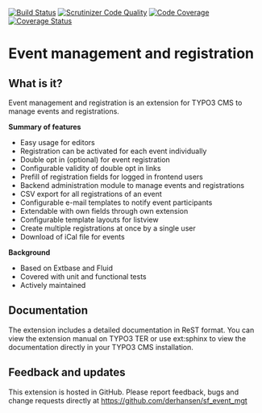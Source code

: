 [![Build Status](https://travis-ci.org/derhansen/sf_event_mgt.svg?branch=master)](https://travis-ci.org/derhansen/sf_event_mgt)
[![Scrutinizer Code Quality](https://scrutinizer-ci.com/g/derhansen/sf_event_mgt/badges/quality-score.png?b=master)](https://scrutinizer-ci.com/g/derhansen/sf_event_mgt/?branch=master)
[![Code Coverage](https://scrutinizer-ci.com/g/derhansen/sf_event_mgt/badges/coverage.png?b=master)](https://scrutinizer-ci.com/g/derhansen/sf_event_mgt/?branch=master)
[![Coverage Status](https://coveralls.io/repos/derhansen/sf_event_mgt/badge.svg)](https://coveralls.io/r/derhansen/sf_event_mgt)

Event management and registration
=================================

## What is it?

Event management and registration is an extension for TYPO3 CMS to manage events and registrations.

**Summary of features**

* Easy usage for editors
* Registration can be activated for each event individually
* Double opt in (optional) for event registration
* Configurable validity of double opt in links
* Prefill of registration fields for logged in frontend users
* Backend administration module to manage events and registrations
* CSV export for all registrations of an event
* Configurable e-mail templates to notify event participants
* Extendable with own fields through own extension
* Configurable template layouts for listview
* Create multiple registrations at once by a single user
* Download of iCal file for events

**Background**

* Based on Extbase and Fluid
* Covered with unit and functional tests
* Actively maintained

## Documentation

The extension includes a detailed documentation in ReST format. You can view the extension manual on TYPO3 TER or use
ext:sphinx to view the documentation directly in your TYPO3 CMS installation.

## Feedback and updates

This extension is hosted in GitHub. Please report feedback, bugs and change requests directly at 
https://github.com/derhansen/sf_event_mgt